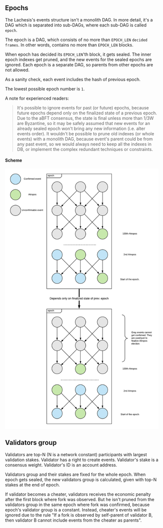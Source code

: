 ## Epochs

The Lachesis's events structure isn't a monolith DAG.
In more detail, it's a DAG which is separated into sub-DAGs,
where each sub-DAG is called `epoch`.

The epoch is a DAG, which consists of no more than `EPOCH_LEN` `decided frames`.
In other words, contains no more than `EPOCH_LEN` blocks.

When epoch has decided its `EPOCH_LEN`'th block, it gets sealed. The inner epoch indexes
get pruned, and the new events for the sealed epochs are ignored. Each epoch is a separate DAG,
so parents from other epochs are not allowed.

As a sanity check, each event includes the hash of previous epoch.

The lowest possible epoch number is `1`.

A note for experienced readers:

> It's possible to ignore
> events for past (or future) epochs, because future epochs depend only on the finalized
> state of a previous epoch. Due to the aBFT consensus, the state is final unless more
> than 1/3W are Byzantine,
> so it may be safely assumed that new events for an already sealed epoch won't bring any new
> information (i.e. alter events order). It wouldn't be possible to prune old indexes
> (or whole events)
> with a monolith DAG, because event's parent could be from any past event,
> so we would always need to keep all the indexes in DB, or implement the complex
> redundant techniques or constraints.

#### Scheme

<img src="./images/epoch1.png" width="700px">

## Validators group

Validators are top-N (N is a network constant) participants with largest validation stakes.
Validator has a right to create events. Validator's stake is a consensus weight.
Validator's ID is an account address.

Validators group and their stakes are fixed for the whole epoch. When epoch
gets sealed, the new validators group is calculated, given with top-N stakes at the end of epoch.

If validator becomes a cheater, validators receives the economic penalty
after the first block where fork was observed.
But he isn't pruned from the validators group in the same epoch
where fork was confirmed, because epoch's validator group is a constant.
Instead, cheater's events will be ignored due to the
rule "If a fork is observed by self-parent of validator B, then validator B cannot
      include events from the cheater as parents".
